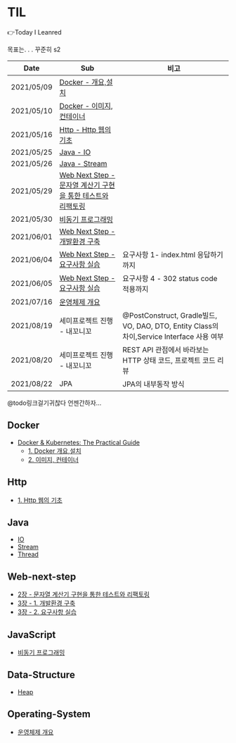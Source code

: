 # TIL

👉Today I Leanred

목표는. . . 꾸준히 s2


| Date       | Sub                                                          | 비고                                 |
| ---------- | ------------------------------------------------------------ | ------------------------------------ |
| 2021/05/09 | [Docker - 개요,설치](https://github.com/soowampy/TIL/blob/main/docker/Docker%20%26%20Kubernetes:%20The%20Practical%20Guide/1.%20%EB%8F%84%EC%BB%A4%20%EA%B0%9C%EC%9A%94%2C%EC%84%A4%EC%B9%98.md) |                                      |
| 2021/05/10 | [Docker - 이미지, 컨테이너](https://github.com/soowampy/TIL/blob/main/docker/Docker%20%26%20Kubernetes:%20The%20Practical%20Guide/2.%20%EC%9D%B4%EB%AF%B8%EC%A7%80%2C%EC%BB%A8%ED%85%8C%EC%9D%B4%EB%84%88.md) |                                      |
| 2021/05/16 | [Http - Http 웹의 기초](https://github.com/soowampy/TIL/blob/main/http/1.%20HTTP%20%EC%9B%B9%EC%9D%98%20%EA%B8%B0%EC%B4%88.md) |                                      |
| 2021/05/25 | [Java - IO](https://github.com/soowampy/TIL/blob/main/java/IO.md) |                                      |
| 2021/05/26 | [Java - Stream](https://github.com/soowampy/TIL/blob/main/java/Stream.md) |                                      |
| 2021/05/29 | [Web Next Step - 문자열 계산기 구현을 통한 테스트와 리팩토링](https://github.com/suwampy/TIL/blob/main/web-next-step/2.%20%EB%AC%B8%EC%9E%90%EC%97%B4%20%EA%B3%84%EC%82%B0%EA%B8%B0%20%EA%B5%AC%ED%98%84%EC%9D%84%20%ED%86%B5%ED%95%9C%20%ED%85%8C%EC%8A%A4%ED%8A%B8%EC%99%80%20%EB%A6%AC%ED%8C%A9%ED%86%A0%EB%A7%81.md) |                                      |
| 2021/05/30 | [비동기 프로그래밍](https://github.com/suwampy/TIL/blob/main/javascript/%EB%B9%84%EB%8F%99%EA%B8%B0%20%ED%94%84%EB%A1%9C%EA%B7%B8%EB%9E%98%EB%B0%8D.md) |                                      |
| 2021/06/01 | [Web Next Step - 개발환경 구축](https://github.com/suwampy/TIL/blob/main/web-next-step/3-1.%20%EA%B0%9C%EB%B0%9C%20%ED%99%98%EA%B2%BD%20%EA%B5%AC%EC%B6%95.md) |                                      |
| 2021/06/04 | [Web Next Step - 요구사항 실습](https://github.com/suwampy/TIL/blob/main/web-next-step/3-2%20.%20%EC%9A%94%EA%B5%AC%EC%82%AC%ED%95%AD%20%EC%8B%A4%EC%8A%B5.md) | 요구사항 1- index.html 응답하기 까지 |
| 2021/06/05 | [Web Next Step - 요구사항 실습](https://github.com/suwampy/TIL/blob/main/web-next-step/3-2%20.%20%EC%9A%94%EA%B5%AC%EC%82%AC%ED%95%AD%20%EC%8B%A4%EC%8A%B5.md) |요구사항 4 - 302 status code 적용까지  |
| 2021/07/16 | [운영체제 개요](https://github.com/suwampy/TIL/blob/main/os/1.%20%EC%9A%B4%EC%98%81%EC%B2%B4%EC%A0%9C%20%EA%B0%9C%EC%9A%94.md) ||
| 2021/08/19 | 세미프로젝트 진행 - 내꼬니꼬|@PostConstruct, Gradle빌드, VO, DAO, DTO, Entity Class의 차이,Service Interface 사용 여부|
| 2021/08/20 | 세미프로젝트 진행 - 내꼬니꼬|REST API 관점에서 바라보는 HTTP 상태 코드, 프로젝트 코드 리뷰|
| 2021/08/22 | JPA|JPA의 내부동작 방식|


@todo링크걸기귀찮다 언젠간하자...

## Docker

   - [Docker & Kubernetes: The Practical Guide](https://github.com/soowampy/TIL/tree/main/docker/Docker%20&%20Kubernetes:%20The%20Practical%20Guide)
     - [1. Docker 개요,설치](https://github.com/soowampy/TIL/blob/main/docker/Docker%20%26%20Kubernetes:%20The%20Practical%20Guide/1.%20%EB%8F%84%EC%BB%A4%20%EA%B0%9C%EC%9A%94%2C%EC%84%A4%EC%B9%98.md)
     - [2. 이미지, 컨테이너](https://github.com/soowampy/TIL/blob/main/docker/Docker%20%26%20Kubernetes:%20The%20Practical%20Guide/2.%20%EC%9D%B4%EB%AF%B8%EC%A7%80%2C%EC%BB%A8%ED%85%8C%EC%9D%B4%EB%84%88.md)

## Http

   - [1. Http 웹의 기초](https://github.com/soowampy/TIL/blob/main/http/1.%20HTTP%20%EC%9B%B9%EC%9D%98%20%EA%B8%B0%EC%B4%88.md)

## Java

   - [IO](https://github.com/soowampy/TIL/blob/main/java/IO.md)
   - [Stream](https://github.com/soowampy/TIL/blob/main/java/Stream.md)
   - [Thread](https://github.com/suwampy/TIL/blob/main/java/Thread.md)

## Web-next-step

   - [2장 - 문자열 계산기 구현을 통한 테스트와 리팩토링](https://github.com/suwampy/TIL/blob/main/web-next-step/2.%20%EB%AC%B8%EC%9E%90%EC%97%B4%20%EA%B3%84%EC%82%B0%EA%B8%B0%20%EA%B5%AC%ED%98%84%EC%9D%84%20%ED%86%B5%ED%95%9C%20%ED%85%8C%EC%8A%A4%ED%8A%B8%EC%99%80%20%EB%A6%AC%ED%8C%A9%ED%86%A0%EB%A7%81.md)
   - [3장 - 1. 개발환경 구축](https://github.com/suwampy/TIL/blob/main/web-next-step/3-1.%20%EA%B0%9C%EB%B0%9C%20%ED%99%98%EA%B2%BD%20%EA%B5%AC%EC%B6%95.md)
   - [3장 - 2. 요구사항 실습](https://github.com/suwampy/TIL/blob/main/web-next-step/3-2%20.%20%EC%9A%94%EA%B5%AC%EC%82%AC%ED%95%AD%20%EC%8B%A4%EC%8A%B5.md)

## JavaScript

   - [비동기 프로그래밍](https://github.com/suwampy/TIL/blob/main/javascript/%EB%B9%84%EB%8F%99%EA%B8%B0%20%ED%94%84%EB%A1%9C%EA%B7%B8%EB%9E%98%EB%B0%8D.md)

## Data-Structure
   - [Heap](https://github.com/suwampy/TIL/blob/main/data-structure/Heap.md)

## Operating-System
   - [운영체제 개요](https://github.com/suwampy/TIL/blob/main/os/1.%20%EC%9A%B4%EC%98%81%EC%B2%B4%EC%A0%9C%20%EA%B0%9C%EC%9A%94.md)

